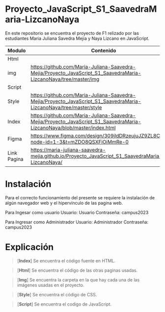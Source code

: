 # Proyecto_JavaScript_S1_SaavedraMaria-LizcanoNaya

En este repositorio se encuentra el proyecto de F1 relizado por las estudiantes Maria Juliana Savedra Mejia y Naya Lizcano en JavaScript.


| Modulo | Contenido |
|--|--|
| Html ||
| img |https://github.com/Maria-Juliana-Saavedra-Mejia/Proyecto_JavaScript_S1_SaavedraMaria-LizcanoNaya/tree/master/img|
| Script ||
| Style |https://github.com/Maria-Juliana-Saavedra-Mejia/Proyecto_JavaScript_S1_SaavedraMaria-LizcanoNaya/tree/master/style|
| Index |https://github.com/Maria-Juliana-Saavedra-Mejia/Proyecto_JavaScript_S1_SaavedraMaria-LizcanoNaya/blob/master/index.html|
| Figma |https://www.figma.com/design/309jldDRzeujuJZ9ZL8CAE/F1?node-id=1-3&t=mZDO8QSXFiOiMmRe-0|
| Link Pagina |https://maria-juliana-saavedra-mejia.github.io/Proyecto_JavaScript_S1_SaavedraMaria-LizcanoNaya/|


# **Instalación**

Para el correcto funcionamiento del presente se requiere la instalación de algún navegador web y el hipervínculo de las pagina web.

Para Ingesar como usuario
Usuario: Usuario
Contraseña: campus2023

Para Ingresar como Administrador
Usuario: Administrador
Contraseña: campus2023

# **Explicación**

> [**Index**]
Se encuentra el código fuente en HTML.

> [**Html**]
Se encuentra el código de las otras paginas usadas.

> [**Img**]
Se encuentra la carpeta en la que hay cada una de las imágenes usadas en el proyecto.

> [**Style**]
Se encuentra el código de CSS.

> [**Script**]
Se encuentra el codigo de JavaScript.
